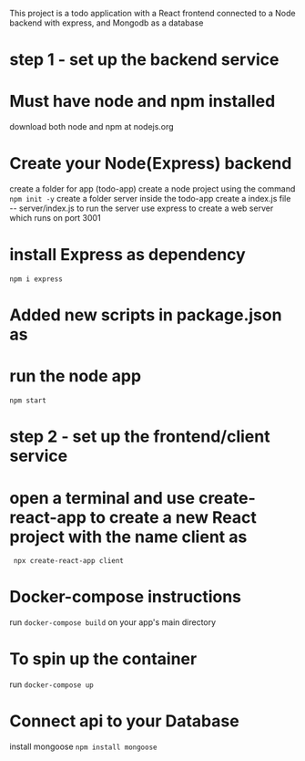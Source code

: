 This project is a todo application with a React frontend connected to a Node
backend with express, and Mongodb as a database

# step 1 - set up the backend service

# Must have node and npm installed

download both node and npm at nodejs.org

# Create your Node(Express) backend

create a folder for app (todo-app)
create a node project using the command ` npm init -y`
create a folder server inside the todo-app
create a index.js file -- server/index.js to run the server
use express to create a web server which runs on port 3001

<!--
const express = require("express");
const PORT = process.env.PORT || 3001;
const app = express();
app.listen(PORT, () => {
  console.log(`Server listening on ${PORT}`);
});
-->

# install Express as dependency

`npm i express`

# Added new scripts in package.json as

<!--
"scripts": {
  "start": "node server/index.js"},
-->

# run the node app

`npm start`

# step 2 - set up the frontend/client service

# open a terminal and use create-react-app to create a new React project with the name client as

` npx create-react-app client`

# Docker-compose instructions

run `docker-compose build` on your app's main directory

# To spin up the container

run `docker-compose up`

# Connect api to your Database

install mongoose `npm install mongoose`
